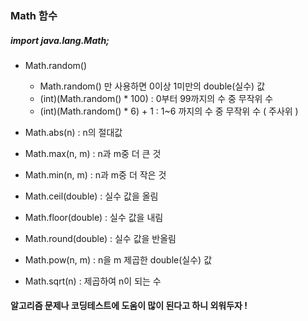 ### Math 함수

##### import java.lang.Math;

* Math.random() 
  - Math.random() 만 사용하면 0이상 1미만의 double(실수) 값
  - (int)(Math.random() * 100) : 0부터 99까지의 수 중 무작위 수
  - (int)(Math.random() * 6) + 1 : 1~6 까지의 수 중 무작위 수 ( 주사위 )

* Math.abs(n) : n의 절대값
* Math.max(n, m) : n과 m중 더 큰 것
* Math.min(n, m) : n과  m중 더 작은 것
* Math.ceil(double) : 실수 값을 올림
* Math.floor(double) : 실수 값을 내림
* Math.round(double) : 실수 값을 반올림
* Math.pow(n, m) : n을 m 제곱한 double(실수) 값 
* Math.sqrt(n) : 제곱하여 n이 되는 수



#### 알고리즘 문제나 코딩테스트에 도움이 많이 된다고 하니 외워두자 !
